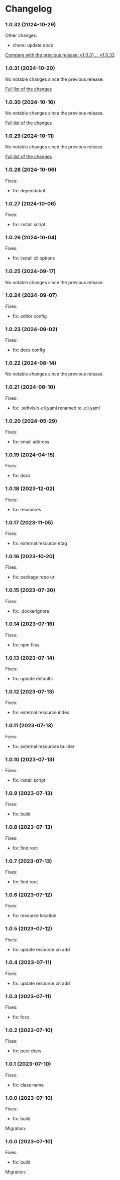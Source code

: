 # Changelog

### 1.0.32 (2024-10-29)

Other changes:

-   chore: update docs

[Compare with the previous release: v1.0.31 ... v1.0.32](https://github.com/softvisio-node/geoip-city/compare/v1.0.31...v1.0.32)

### 1.0.31 (2024-10-20)

No notable changes since the previous release.

[Full list of the changes](https://github.com/softvisio-node/geoip-city/compare/v1.0.30...v1.0.31)

### 1.0.30 (2024-10-16)

No notable changes since the previous release.

[Full list of the changes](https://github.com/softvisio-node/geoip-city/compare/v1.0.29...v1.0.30)

### 1.0.29 (2024-10-11)

No notable changes since the previous release.

[Full list of the changes](https://github.com/softvisio-node/geoip-city/compare/v1.0.28...v1.0.29)

### 1.0.28 (2024-10-06)

Fixes:

-   fix: dependabot

### 1.0.27 (2024-10-06)

Fixes:

-   fix: install script

### 1.0.26 (2024-10-04)

Fixes:

-   fix: install cli options

### 1.0.25 (2024-09-17)

No notable changes since the previous release.

### 1.0.24 (2024-09-07)

Fixes:

-   fix: editor config

### 1.0.23 (2024-09-02)

Fixes:

-   fix: docs config

### 1.0.22 (2024-08-14)

No notable changes since the previous release.

### 1.0.21 (2024-08-10)

Fixes:

-   fix: .softvisio-cli.yaml renamed to .cli.yaml

### 1.0.20 (2024-05-29)

Fixes:

-   fix: email address

### 1.0.19 (2024-04-15)

Fixes:

-   fix: docs

### 1.0.18 (2023-12-02)

Fixes:

-   fix: resources

### 1.0.17 (2023-11-05)

Fixes:

-   fix: external resource etag

### 1.0.16 (2023-10-20)

Fixes:

-   fix: package repo url

### 1.0.15 (2023-07-30)

Fixes:

-   fix: .dockerignore

### 1.0.14 (2023-07-16)

Fixes:

-   fix: npm files

### 1.0.13 (2023-07-14)

Fixes:

-   fix: update defaults

### 1.0.12 (2023-07-13)

Fixes:

-   fix: external resource index

### 1.0.11 (2023-07-13)

Fixes:

-   fix: external resources builder

### 1.0.10 (2023-07-13)

Fixes:

-   fix: install script

### 1.0.9 (2023-07-13)

Fixes:

-   fix: build

### 1.0.8 (2023-07-13)

Fixes:

-   fix: find root

### 1.0.7 (2023-07-13)

Fixes:

-   fix: find root

### 1.0.6 (2023-07-12)

Fixes:

-   fix: resource location

### 1.0.5 (2023-07-12)

Fixes:

-   fix: update resource on add

### 1.0.4 (2023-07-11)

Fixes:

-   fix: update resource on add

### 1.0.3 (2023-07-11)

Fixes:

-   fix: focs

### 1.0.2 (2023-07-10)

Fixes:

-   fix: peer deps

### 1.0.1 (2023-07-10)

Fixes:

-   fix: class name

### 1.0.0 (2023-07-10)

Fixes:

-   fix: build

Migration:

### 1.0.0 (2023-07-10)

Fixes:

-   fix: build

Migration:
